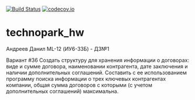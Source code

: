 
[![Build Status](https://app.travis-ci.com/Dan1aR/technopark_hw.svg?branch=hw1)](https://app.travis-ci.com/github/Dan1aR/technopark_hw)
[![codecov.io](https://codecov.io/github/Dan1aR/technopark_hw/coverage.svg?branch=hw1)](https://codecov.io/gh/Dan1aR/technopark_hw/branch/hw1)


# technopark_hw
Андреев Данил ML-12 (ИУ6-33Б) - ДЗ№1

Вариант #36
Создать структуру для хранения информации о договорах: виде и сумме договора, наименовании контрагента, дате заключения и наличии дополнительных соглашений. Составить с ее использованием программу поиска информации о трех ключевых контрагентах компании, общая сумма договоров с которыми (с учетом дополнительных соглашений) максимальна.
